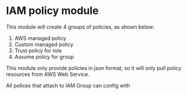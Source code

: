 # IAM policy module

This module will create 4 groups of policies, as shown below:

1. AWS managed policy
2. Custom managed policy
3. Trust policy for role
4. Assume policy for group

This module only provide policies in json format, so it will only pull policy resources from AWS Web Service.

All polices that attach to IAM Group can config with 